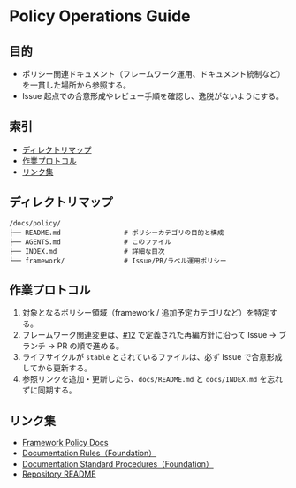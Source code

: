 # Policy Operations Guide

## 目的
- ポリシー関連ドキュメント（フレームワーク運用、ドキュメント統制など）を一貫した場所から参照する。
- Issue 起点での合意形成やレビュー手順を確認し、逸脱がないようにする。

## 索引
- [ディレクトリマップ](#ディレクトリマップ)
- [作業プロトコル](#作業プロトコル)
- [リンク集](#リンク集)

## ディレクトリマップ
```
/docs/policy/
├── README.md                # ポリシーカテゴリの目的と構成
├── AGENTS.md                # このファイル
├── INDEX.md                 # 詳細な目次
└── framework/               # Issue/PR/ラベル運用ポリシー
```

## 作業プロトコル
1. 対象となるポリシー領域（framework / 追加予定カテゴリなど）を特定する。
2. フレームワーク関連変更は、[#12](../../issues/12) で定義された再編方針に沿って Issue → ブランチ → PR の順で進める。
3. ライフサイクルが `stable` とされているファイルは、必ず Issue で合意形成してから更新する。
4. 参照リンクを追加・更新したら、`docs/README.md` と `docs/INDEX.md` を忘れずに同期する。

## リンク集
- [Framework Policy Docs](framework/README.md)
- [Documentation Rules（Foundation）](../00-foundation/documentation/rules.md)
- [Documentation Standard Procedures（Foundation）](../00-foundation/documentation/standard-procedures.md)
- [Repository README](../../README.md)
